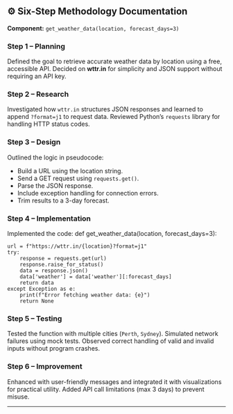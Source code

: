 ## ⚙️ Six-Step Methodology Documentation

**Component:** `get_weather_data(location, forecast_days=3)`

### Step 1 – Planning
Defined the goal to retrieve accurate weather data by location using a free, accessible API. Decided on **wttr.in** for simplicity and JSON support without requiring an API key.

### Step 2 – Research
Investigated how `wttr.in` structures JSON responses and learned to append `?format=j1` to request data. Reviewed Python’s `requests` library for handling HTTP status codes.

### Step 3 – Design
Outlined the logic in pseudocode:
- Build a URL using the location string.  
- Send a GET request using `requests.get()`.  
- Parse the JSON response.  
- Include exception handling for connection errors.  
- Trim results to a 3-day forecast.

### Step 4 – Implementation
Implemented the code:
def get_weather_data(location, forecast_days=3):
    
    url = f"https://wttr.in/{location}?format=j1"
    try:
        response = requests.get(url)
        response.raise_for_status()
        data = response.json()
        data['weather'] = data['weather'][:forecast_days]
        return data
    except Exception as e:
        print(f"Error fetching weather data: {e}")
        return None
### Step 5 – Testing
Tested the function with multiple cities (`Perth`, `Sydney`). Simulated network failures using mock tests. Observed correct handling of valid and invalid inputs without program crashes.

### Step 6 – Improvement
Enhanced with user-friendly messages and integrated it with visualizations for practical utility. Added API call limitations (max 3 days) to prevent misuse.

---

